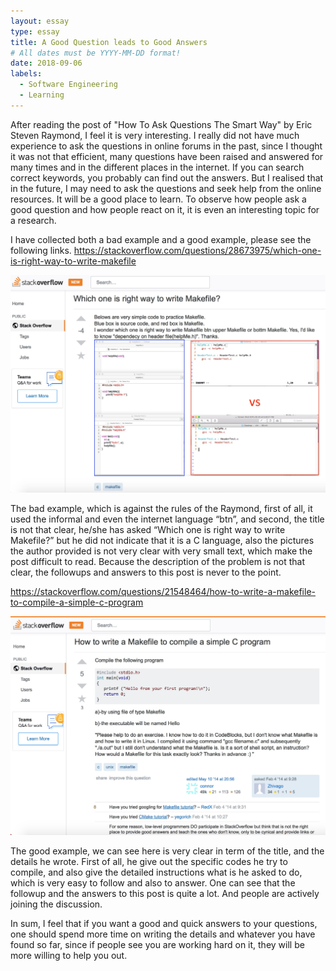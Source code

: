 ```yaml
---
layout: essay
type: essay
title: A Good Question leads to Good Answers
# All dates must be YYYY-MM-DD format!
date: 2018-09-06
labels:
  - Software Engineering
  - Learning
---
```




After reading the post of "How To Ask Questions The Smart Way" by Eric Steven Raymond, I feel it is very interesting. I really did not have much experience to ask the questions in online forums in the past, since I thought it was not that efficient, many questions have been raised and answered for many times and in the different places in the internet. If you can search correct keywords, you probably can find out the answers. But I realised that in the future, I may need to ask the questions and seek help from the online resources. It will be a good place to learn. To observe how people ask a good question and how people react on it, it is even an interesting topic for a research. 

I have collected both a bad example and a good example, please see the following links.
https://stackoverflow.com/questions/28673975/which-one-is-right-way-to-write-makefile

<img class="ui tiny left circular floated image" src="../images/badExample.jpg">

The bad example, which is against the rules of the Raymond, first of all, it used the informal and even the internet language “btn”, and second, the title is not that clear, he/she has asked “Which one is right way to write Makefile?” but he did not indicate that it is a C language, also the pictures the author provided is not very clear with very small text, which make the post difficult to read. Because the description of the problem is not that clear, the followups and answers to this post is never to the point. 

https://stackoverflow.com/questions/21548464/how-to-write-a-makefile-to-compile-a-simple-c-program

<img class="ui tiny left circular floated image" src="../images/goodExample.jpg">

The good example, we can see here is very clear in term of the title, and the details he wrote. First of all, he give out the specific codes he try to compile, and also give the detailed instructions what is he asked to do, which is very easy to follow and also to answer. One can see that the followup and the answers to this post is quite a lot. And people are actively joining the discussion.

In sum, I feel that if you want a good and quick answers to your questions, one should spend more time on writing the details and whatever you have found so far, since if people see you are working hard on it, they will be more willing to help you out.




